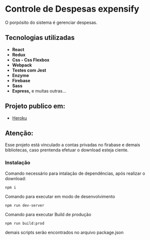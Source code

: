 # Controle de Despesas expensify

O porpósito do sistema é gerenciar despesas.

## Tecnologias utilizadas

* **React**
* **Redux**
* **Css - Css Flexbox**
* **Webpack**
* **Testes com Jest**
* **Enzyme**
* **Firebase**
* **Sass**
* **Express,**
e muitas outras...

## Projeto publico em:

* [Heroku](https://expensify-csttn.herokuapp.com/) 


## Atenção:
Esse projeto está vinculado a contas privadas no firabase e demais bibliotecas, caso prentenda efetuar o download esteja ciente.

### Instalação

Comando necessário para intalação de dependências, após realizar o download:

```
npm i
```

Comando para executar em modo de desenvolvimento
```
npm run dev-server
```

Comando para executar Build de produção
```
npm run build:prod
```
demais scripts serão encontrados no arquivo package.json



